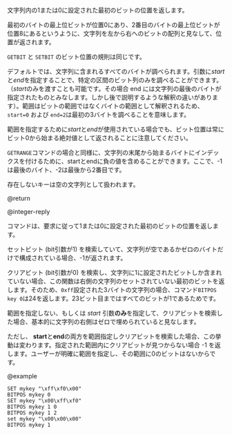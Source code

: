 文字列内の1または0に設定された最初のビットの位置を返します。

最初のバイトの最上位ビットが位置0にあり、2番目のバイトの最上位ビットが位置8にあるというように、文字列を左から右へのビットの配列と見なして、位置が返されます。

`GETBIT` と `SETBIT` のビット位置の規則は同じです。

デフォルトでは、文字列に含まれるすべてのバイトが調べられます。引数に*start*と*end*を指定することで、特定の区間のビット列のみを調べることができます。（*start*のみを渡すことも可能です。その場合 end には文字列の最後のバイトが指定されたものとみなします。しかし後で説明するような解釈の違いがあります）。範囲はビットの範囲ではなくバイトの範囲として解釈されるため、 `start=0` および `end=2`は最初の3バイトを調べることを意味します。

範囲を指定するために*start*と*end*が使用されている場合でも、ビット位置は常にビット0から始まる絶対値として返されることに注意してください。

`GETRANGE`コマンドの場合と同様に、文字列の末尾から始まるバイトにインデックスを付けるために、startとendに負の値を含めることができます。ここで、-1は最後のバイト、-2は最後から2番目です。

存在しないキーは空の文字列として扱われます。

@return

@integer-reply

コマンドは、要求に従って1または0に設定された最初のビットの位置を返します。

セットビット (bit引数が1) を検索していて、文字列が空であるかゼロのバイトだけで構成されている場合、-1が返されます。

クリアビット (bit引数が0) を検索し、文字列に1に設定されたビットしか含まれていない場合、この関数は右側の文字列のセットされていない最初のビットを返します。そのため、`0xff`設定された3バイトの文字列の場合、コマンド`BITPOS key 0`は24を返します。23ビット目まではすべてのビットが1であるためです。

範囲を指定しない、もしくは *start* 引数**のみ**を指定して、クリアビットを検索した場合、基本的に文字列の右側はゼロで埋められていると見なします。

ただし、 **start**と**end**の両方を範囲指定しクリアビットを検索した場合、この挙動は変わります。指定された範囲内にクリアビットが見つからない場合 -1 を返します。ユーザーが明確に範囲を指定し、その範囲に0のビットはないからです。

@example

```cli
SET mykey "\xff\xf0\x00"
BITPOS mykey 0
SET mykey "\x00\xff\xf0"
BITPOS mykey 1 0
BITPOS mykey 1 2
set mykey "\x00\x00\x00"
BITPOS mykey 1
```
